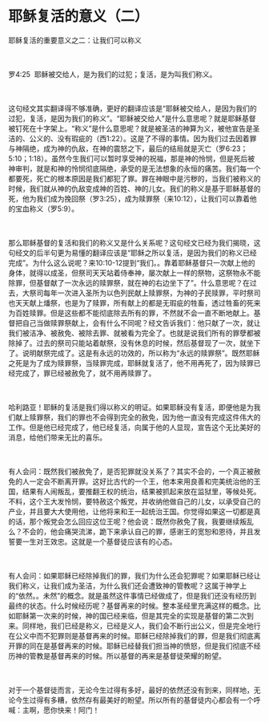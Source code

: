 # 耶稣复活的意义（二）



<p>耶稣复活的重要意义之二：让我们可以称义</p>

<p><br />
&nbsp;<br />
罗4:25&nbsp;&nbsp;耶稣被交给人，是为我们的过犯；复活，是为叫我们称义。&nbsp;</p>

<p><br />
&nbsp;<br />
这句经文其实翻译得不够准确，更好的翻译应该是“耶稣被交给人，是因为我们的过犯，复活，是因为我们的称义”。“耶稣被交给人”是什么意思呢？就是耶稣基督被钉死在十字架上。“称义”是什么意思呢？就是被圣洁的神算为义，被他宣告是圣洁的、公义的、没有瑕疵的（西1:22）。这是了不得的事情。因为我们过去因着罪与神隔绝，成为神的仇敌，在神的震怒之下，最后的结局就是灭亡（罗6:23；5:10；1:18）。虽然今生我们可以暂时享受神的祝福，那是神的怜悯，但是死后被神审判，就是和神的怜悯彻底隔绝，承受的是无法想象的永恒的痛苦。我们每一个都要死，死亡的根本原因是我们都犯了罪。罪在神眼中是污秽的，当我们被称义的时候，我们就从神的仇敌变成神的百姓、神的儿女。我们的称义是基于耶稣基督的死，他为我们成为挽回祭（罗3:25），成为赎罪祭（来10:12），让我们可以靠着他的宝血称义（罗5:9）。</p>

<p><br />
&nbsp;<br />
那么耶稣基督的复活和我们的称义又是什么关系呢？这句经文已经为我们揭晓，这句经文的后半句更为易懂的翻译应该是“耶稣之所以复活，是因为我们的称义已经完成”。为什么这么说呢？来10:10-12提到“我们。。靠着耶稣基督只一次献上他的身体，就得以成圣，但祭司天天站着侍奉神，屡次献上一样的祭物，这祭物永不能除罪，但基督献了一次永远的赎罪祭，就在神的右边坐下了”。什么意思呢？在过去，大祭司每年一次进入圣所为以色列民献上赎罪祭，为神的子民赎罪，平时祭司也天天献上燔祭，也是为了赎罪，所有献上的都是无瑕疵的牲畜，透过牲畜的死来为百姓赎罪。但是这些都不能彻底除去所有的罪，不然就不会一直不断地献上。基督把自己当做赎罪祭献上，会有什么不同呢？经文告诉我们：他只献了一次，就让我们被洁净、被赦免、被除去罪、就被看为完全了。也就是说我们所有的罪孽都被除掉了。过去的祭司只能站着献祭，没有休息的时候，然后基督现了一次，就坐下了。说明献祭完成了。这是有永远的功效的，所以称为“永远的赎罪祭”。既然耶稣之死是为了成为赎罪祭，当赎罪完成，耶稣就复活了，他不用再死了，因为赎罪已经完成了，罪已经被赦免了，就不用再赎罪了。</p>

<p><br />
&nbsp;<br />
哈利路亚！耶稣的复活是我们得以称义的明证。如果耶稣没有复活，即便他是为我们献上赎罪祭，我们的罪也不会得到完全的赦免，因为他一直没有完成这件伟大的工作。但是他已经完成了，他已经复活，向属于他的人显现，宣告这个无比美好的消息，给他们带来无比的喜乐。</p>

<p><br />
&nbsp;<br />
有人会问：既然我们被赦免了，是否犯罪就没关系了？其实不会的，一个真正被赦免的人一定会不断离开罪。这好比古代的一个王，他本来用良善和完美统治他的王国，结果有人闹叛乱，要推翻王权的统治，结果被抓起来放在监狱里，等候处死。不料，这个王大发怜悯，要特赦这个叛党，并收纳他做自己的儿女，以承受自己的产业，并且要大大使用他，让他将来和王一起统治王国。你觉得如果这一切都是真的话，那个叛党会怎么回应这位王呢？他会说：既然你赦免了我，我要继续叛乱么？不会的，他会痛哭流涕，跪下来承认自己的罪，感谢王的宽恕和恩待，并且发誓要一生对王效忠。这就是一个基督徒应该有的心态。</p>

<p><br />
&nbsp;<br />
有人会问：如果耶稣已经除掉我们的罪，我们为什么还会犯罪呢？如果耶稣已经让我们称义，让我们成为圣洁，为什么我们还会遭致神的管教呢？这属于神学上的“依然。。未然”的概念。就是虽然这件事情已经做成了，但是我们还没有经历到最终的状态。什么时候经历呢？基督再来的时候。整本圣经里充满这样的概念。比如耶稣第一次来的时候，神的国已经来临，但是其完全的实现是基督的第二次到来。同样地，我们已经是称义，已经是义人，我们会不断行出公义，但是完全地行在公义中而不犯罪则是基督再来的时候。耶稣已经除掉我们的罪，但是我们彻底离开罪的同在是基督再来的时候。耶稣已经替我们担当神的愤怒，但是我们彻底不经历神的管教是基督再来的时候。所以基督的再来是基督徒荣耀的盼望。</p>

<p><br />
&nbsp;<br />
对于一个基督徒而言，无论今生过得有多好，最好的依然还没有到来，同样地，无论今生过得有多糟，依然存有最美好的盼望。所以所有的基督徒内心都会有一个呼喊：主啊，愿你快来！阿门！</p>